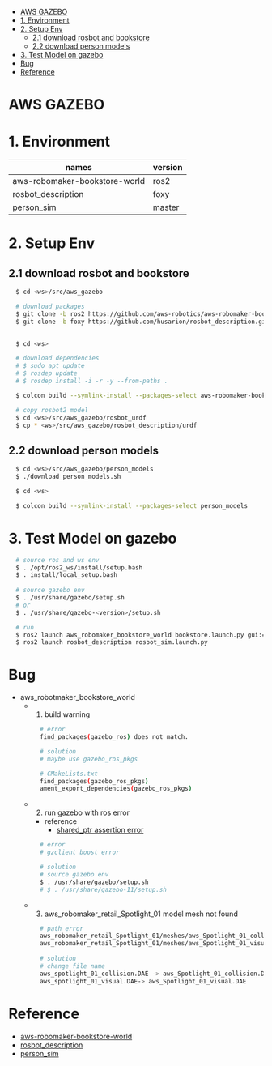
<!-- TOC -->

- [AWS GAZEBO](#aws-gazebo)
- [1. Environment](#1-environment)
- [2. Setup Env](#2-setup-env)
  - [2.1 download rosbot and bookstore](#21-download-rosbot-and-bookstore)
  - [2.2 download person models](#22-download-person-models)
- [3. Test Model on gazebo](#3-test-model-on-gazebo)
- [Bug](#bug)
- [Reference](#reference)

<!-- /TOC -->

# AWS GAZEBO

# 1. Environment

| names                         | version           |
| ---                           | ---               |
| aws-robomaker-bookstore-world | ros2              |
| rosbot_description            | foxy              |
| person_sim                    | master            |

# 2. Setup Env
## 2.1 download rosbot and bookstore 
  ```bash
    $ cd <ws>/src/aws_gazebo

    # download packages
    $ git clone -b ros2 https://github.com/aws-robotics/aws-robomaker-bookstore-world.git
    $ git clone -b foxy https://github.com/husarion/rosbot_description.git

    
    $ cd <ws>

    # download dependencies
    # $ sudo apt update
    # $ rosdep update
    # $ rosdep install -i -r -y --from-paths .

    $ colcon build --symlink-install --packages-select aws-robomaker-bookstore-world rosbot_description

    # copy rosbot2 model
    $ cd <ws>/src/aws_gazebo/rosbot_urdf
    $ cp * <ws>/src/aws_gazebo/rosbot_description/urdf
  ```

## 2.2 download person models
  ```bash
    $ cd <ws>/src/aws_gazebo/person_models
    $ ./download_person_models.sh

    $ cd <ws>

    $ colcon build --symlink-install --packages-select person_models
  ```

# 3. Test Model on gazebo
  ```bash
    # source ros and ws env
    $ . /opt/ros2_ws/install/setup.bash
    $ . install/local_setup.bash
    
    # source gazebo env
    $ . /usr/share/gazebo/setup.sh
    # or
    $ . /usr/share/gazebo-<version>/setup.sh

    # run 
    $ ros2 launch aws_robomaker_bookstore_world bookstore.launch.py gui:=true
    $ ros2 launch rosbot_description rosbot_sim.launch.py
  ```

# Bug
* aws_robotmaker_bookstore_world
  * 1. build warning
    ```bash
      # error
      find_packages(gazebo_ros) does not match.

      # solution 
      # maybe use gazebo_ros_pkgs

      # CMakeLists.txt
      find_packages(gazebo_ros_pkgs)
      ament_export_dependencies(gazebo_ros_pkgs)
    ```
  * 2. run gazebo with ros error
    * reference 
      * [shared_ptr assertion error](https://answers.ros.org/question/358847/cannot-launch-gzclient-on-a-launch-file-results-in-shared_ptr-assertion-error/ )
    ```bash
      # error
      # gzclient boost error

      # solution
      # source gazebo env
      $ . /usr/share/gazebo/setup.sh
      # $ . /usr/share/gazebo-11/setup.sh
    ```
  * 3. aws_robomaker_retail_Spotlight_01 model mesh not found
    ```bash 
      # path error
      aws_robomaker_retail_Spotlight_01/meshes/aws_Spotlight_01_collision.DAE
      aws_robomaker_retail_Spotlight_01/meshes/aws_Spotlight_01_visual.DAE
      
      # solution
      # change file name
      aws_spotlight_01_collision.DAE -> aws_Spotlight_01_collision.DAE
      aws_spotlight_01_visual.DAE-> aws_Spotlight_01_visual.DAE
    ```

# Reference
* [aws-robomaker-bookstore-world](https://github.com/aws-robotics/aws-robomaker-bookstore-world)
* [rosbot_description](https://github.com/husarion/rosbot_description)
* [person_sim](https://bitbucket.org/theconstructcore/person_sim/src/master/)